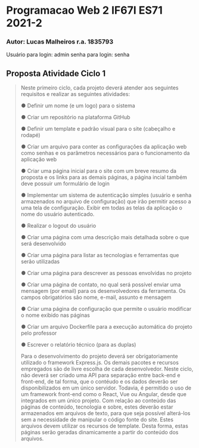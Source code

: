 # Programacao Web 2 IF67I ES71 2021-2

### Autor: Lucas Malheiros r.a. 1835793

Usuário para login: admin
senha para login: senha

## Proposta Atividade Ciclo 1
>Neste primeiro ciclo, cada projeto deverá atender aos seguintes requisitos e realizar as
seguintes atividades:
>
>● Definir um nome (e um logo) para o sistema
>
>● Criar um repositório na plataforma GitHub
>
>● Definir um template e padrão visual para o site (cabeçalho e rodapé)
>
>● Criar um arquivo para conter as configurações da aplicação web como senhas e
os parâmetros necessários para o funcionamento da aplicação web
>
>● Criar uma página inicial para o site com um breve resumo da proposta e os links
para as demais páginas, a página incial também deve possuir um formulário de
login
>
>● Implementar um sistema de autenticação simples (usuário e senha
armazenados no arquivo de configuração) que irão permitir acesso a uma tela
de configuração. Exibir em todas as telas da aplicação o nome do usuário
autenticado.
>
>● Realizar o logout do usuário
>
>● Criar uma página com uma descrição mais detalhada sobre o que será
desenvolvido
>
>● Criar uma página para listar as tecnologias e ferramentas que serão utilizadas
>
>● Criar uma página para descrever as pessoas envolvidas no projeto
>
>● Criar uma página de contato, no qual será possível enviar uma mensagem (por
email) para os desenvolvedores da ferramenta. Os campos obrigatórios são
nome, e-mail, assunto e mensagem
>
>● Criar uma página de configuração que permite o usuário modificar o nome
exibido nas páginas
>
>● Criar um arquivo Dockerfile para a execução automática do projeto pelo
professor
>
>● Escrever o relatório técnico (para as duplas)
>
>
>Para o desenvolvimento do projeto deverá ser obrigatoriamente utilizado o framework
Express.js. Os demais pacotes e recursos empregados são de livre escolha de cada
desenvolvedor. Neste ciclo, não deverá ser criado uma API para separação entre
back-end e front-end, de tal forma, que o contéudo e os dados deverão ser
disponibilizados em um único servidor. Todavia, é permitido o uso de um framework
front-end como o React, Vue ou Angular, desde que integrados em um único projeto.
Com relação ao conteúdo das páginas de conteúdo, tecnologia e sobre, estes
deverão estar armazenados em arquivos de texto, para que seja possível alterá-los
sem a necessidade de manipular o código fonte do site. Estes arquivos devem utilizar
os recursos de template. Desta forma, estas páginas serão geradas dinamicamente a
partir do conteúdo dos arquivos.

